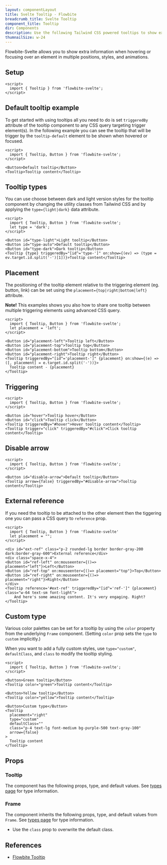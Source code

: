 ```yaml
---
layout: componentLayout
title: Svelte Tooltip - Flowbite
breadcrumb_title: Svelte Tooltip
component_title: Tooltip
dir: Components
description: Use the following Tailwind CSS powered tooltips to show extra content when hovering or focusing on an element
thumnailSize: w-24
---
```


<script>
  import { TableProp, TableDefaultRow, } from '../../utils'
  import { P, A } from '$lib'
  import { props as items } from '../../props/Tooltip.json'
  import { props as items2 } from '../../props/Frame.json'
</script>

Flowbite-Svelte allows you to show extra information when hovering or focusing over an element in multiple positions, styles, and animations.

## Setup

```svelte example hideOutput
<script>
  import { Tooltip } from 'flowbite-svelte';
</script>
```

## Default tooltip example

To get started with using tooltips all you need to do is set `triggeredBy` attribute of the tooltip component to any CSS query targeting trigger element(s). In the following example you can see the tooltip that will be trigger by the `tooltip-default` element to be shown when hovered or focused.

```svelte example class="flex items-end h-32"
<script>
  import { Tooltip, Button } from 'flowbite-svelte';
</script>

<Button>Default tooltip</Button>
<Tooltip>Tooltip content</Tooltip>
```

## Tooltip types

You can use choose between dark and light version styles for the tooltip component by changing the utility classes from Tailwind CSS and by applying the `type={light|dark}` data attribute.

```svelte example class="flex items-end gap-2 h-32"
<script>
  import { Tooltip, Button } from 'flowbite-svelte';
  let type = 'dark';
</script>

<Button id="type-light">Light tooltip</Button>
<Button id="type-auto">Default tooltip</Button>
<Button id="type-dark">Dark tooltip</Button>
<Tooltip {type} triggeredBy="[id^='type-']" on:show={(ev) => (type = ev.target.id.split('-')[1])}>Tooltip content</Tooltip>
```

## Placement

The positioning of the tooltip element relative to the triggering element (eg. button, link) can be set using the `placement={top|right|bottom|left}` attribute.

**Note!** This examples shows you also how to share one tooltip between multiple triggering elements using advanced CSS query.

```svelte example class="flex items-center gap-2 h-36"
<script>
  import { Tooltip, Button } from 'flowbite-svelte';
  let placement = 'left';
</script>

<Button id="placement-left">Tooltip left</Button>
<Button id="placement-top">Tooltip top</Button>
<Button id="placement-bottom">Tooltip bottom</Button>
<Button id="placement-right">Tooltip right</Button>
<Tooltip triggeredBy="[id^='placement-']" {placement} on:show={(e) => ([, placement] = e.target.id.split('-'))}>
  Tooltip content - {placement}
</Tooltip>
```

## Triggering

```svelte example class="flex items-end gap-2 h-32"
<script>
  import { Tooltip, Button } from 'flowbite-svelte';
</script>

<Button id="hover">Tooltip hover</Button>
<Button id="click">Tooltip click</Button>
<Tooltip triggeredBy="#hover">Hover tooltip content</Tooltip>
<Tooltip trigger="click" triggeredBy="#click">Click tooltip content</Tooltip>
```

## Disable arrow

```svelte example class="flex items-end gap-2 h-32"
<script>
  import { Tooltip, Button } from 'flowbite-svelte';
</script>

<Button id="disable-arrow">Default tooltip</Button>
<Tooltip arrow={false} triggeredBy="#disable-arrow">Tooltip content</Tooltip>
```

## External reference

If you need the tooltip to be attached to the other element then the tiggering one you can pass a CSS query to `reference` prop.

```svelte example class="flex gap-4 flex-col justify-center items-center h-72"
<script>
  import { Tooltip, Button } from 'flowbite-svelte'
  let placement = "";
</script>

<div id="ext-ref" class="p-2 rounded-lg border border-gray-200 dark:border-gray-600">External reference</div>
<div class="space-x-4">
<Button id="ref-left" on:mouseenter={()=> placement="left"}>Left</Button>
<Button id="ref-top" on:mouseenter={()=> placement="top"}>Top</Button>
<Button id="ref-right" on:mouseenter={()=> placement="right"}>Right</Button>
</div>
<Tooltip reference='#ext-ref' triggeredBy="[id^='ref-']" {placement} class="w-64 text-sm font-light">
    And here's some amazing content. It's very engaging. Right?
</Tooltip>
```

## Custom type

Various color palettes can be set for a tooltip by using the `color` property from the underlying `Frame` component.
(Setting `color` prop sets the `type` to `custom` implicitly.)


When you want to add a fully custom styles, use `type="custom"`, `defaultClass`, and `class` to modify the tooltip styling.

```svelte example class="flex items-center h-64 gap-2"
<script>
  import { Tooltip, Button } from 'flowbite-svelte';
</script>

<Button>Green tooltip</Button>
<Tooltip color="green">Tooltip content</Tooltip>

<Button>Yellow tooltip</Button>
<Tooltip color="yellow">Tooltip content</Tooltip>

<Button>Custom type</Button>
<Tooltip
  placement="right"
  type="custom"
  defaultClass=""
  class="p-4 text-lg font-medium bg-purple-500 text-gray-100"
  arrow={false}
>
  Tooltip content
</Tooltip>
```

## Props

### Tooltip

The component has the following props, type, and default values. See [types page](/docs/pages/typescript) for type information.

<TableProp>
  <TableDefaultRow {items} rowState='hover' />
</TableProp>

### Frame

The component inherits the following props, type, and default values from `Frame`. See [types page](/docs/pages/typescript) for type information.

- Use the `class` prop to overwrite the default class.

<TableProp>
  <TableDefaultRow items={items2} rowState='hover' />
</TableProp>

## References

- [Flowbite Tooltip](https://flowbite.com/docs/components/tooltips/)
